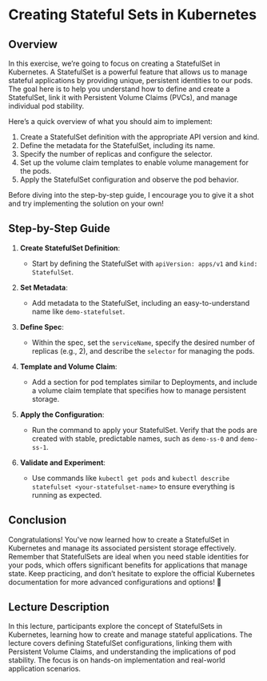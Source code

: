 # Creating Stateful Sets in Kubernetes

## Overview

In this exercise, we’re going to focus on creating a StatefulSet in Kubernetes. A StatefulSet is a powerful feature that allows us to manage stateful applications by providing unique, persistent identities to our pods. The goal here is to help you understand how to define and create a StatefulSet, link it with Persistent Volume Claims (PVCs), and manage individual pod stability.

Here’s a quick overview of what you should aim to implement:
1. Create a StatefulSet definition with the appropriate API version and kind.
2. Define the metadata for the StatefulSet, including its name.
3. Specify the number of replicas and configure the selector.
4. Set up the volume claim templates to enable volume management for the pods.
5. Apply the StatefulSet configuration and observe the pod behavior.

Before diving into the step-by-step guide, I encourage you to give it a shot and try implementing the solution on your own!

## Step-by-Step Guide

1. **Create StatefulSet Definition**:
   - Start by defining the StatefulSet with `apiVersion: apps/v1` and `kind: StatefulSet`.

2. **Set Metadata**:
   - Add metadata to the StatefulSet, including an easy-to-understand name like `demo-statefulset`.

3. **Define Spec**:
   - Within the spec, set the `serviceName`, specify the desired number of replicas (e.g., 2), and describe the `selector` for managing the pods.

4. **Template and Volume Claim**:
   - Add a section for pod templates similar to Deployments, and include a volume claim template that specifies how to manage persistent storage.

5. **Apply the Configuration**:
   - Run the command to apply your StatefulSet. Verify that the pods are created with stable, predictable names, such as `demo-ss-0` and `demo-ss-1`.

6. **Validate and Experiment**:
   - Use commands like `kubectl get pods` and `kubectl describe statefulset <your-statefulset-name>` to ensure everything is running as expected.

## Conclusion

Congratulations! You've now learned how to create a StatefulSet in Kubernetes and manage its associated persistent storage effectively. Remember that StatefulSets are ideal when you need stable identities for your pods, which offers significant benefits for applications that manage state. Keep practicing, and don’t hesitate to explore the official Kubernetes documentation for more advanced configurations and options! 🚀

## Lecture Description

In this lecture, participants explore the concept of StatefulSets in Kubernetes, learning how to create and manage stateful applications. The lecture covers defining StatefulSet configurations, linking them with Persistent Volume Claims, and understanding the implications of pod stability. The focus is on hands-on implementation and real-world application scenarios.